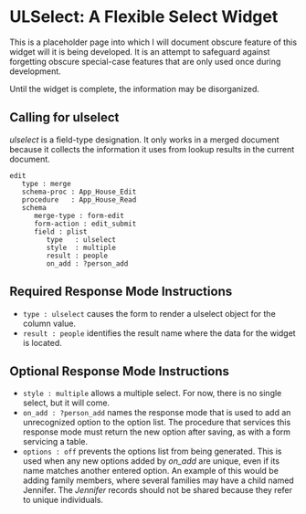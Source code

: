 # ULSelect: A Flexible Select Widget

This is a placeholder page into which I will document obscure feature of this
widget will it is being developed.  It is an attempt to safeguard against forgetting
obscure special-case features that are only used once during development.

Until the widget is complete, the information may be disorganized.

## Calling for **ulselect**

*ulselect* is a field-type designation.  It only works in a merged document
because it collects the information it uses from lookup results in the
current document.

~~~srm
edit
   type : merge
   schema-proc : App_House_Edit
   procedure   : App_House_Read
   schema
      merge-type : form-edit
      form-action : edit_submit
      field : plist
         type   : ulselect
         style  : multiple
         result : people
         on_add : ?person_add
~~~

## Required Response Mode Instructions
- `type : ulselect` causes the form to render a ulselect object for the column value.
- `result : people` identifies the result name where the data for the widget is located.



## Optional Response Mode Instructions
- `style : multiple` allows a multiple select.  For now, there is no single select,
  but it will come.
- `on_add : ?person_add` names the response mode that is used to add an unrecognized
  option to the option list.  The procedure that services this response mode must return
  the new option after saving, as with a form servicing a table.
- `options : off` prevents the options list from being generated.  This is used when any
  new options added by *on_add* are unique, even if its name matches another entered option.
  An example of this would be adding family members, where several families may have a
  child named Jennifer.  The *Jennifer* records should not be shared because they refer
  to unique individuals.
